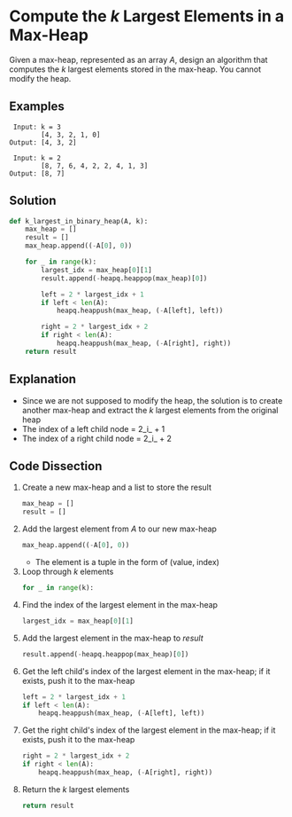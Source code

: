 # Compute the _k_ Largest Elements in a Max-Heap
Given a max-heap, represented as an array _A_, design an algorithm that computes the _k_ largest elements stored in the max-heap. You cannot modify the heap.

## Examples
```
 Input: k = 3
        [4, 3, 2, 1, 0]
Output: [4, 3, 2]

 Input: k = 2
        [8, 7, 6, 4, 2, 2, 4, 1, 3]
Output: [8, 7]
```

## Solution
```python
def k_largest_in_binary_heap(A, k):
    max_heap = []
    result = []
    max_heap.append((-A[0], 0))

    for _ in range(k):
        largest_idx = max_heap[0][1]
        result.append(-heapq.heappop(max_heap)[0])

        left = 2 * largest_idx + 1
        if left < len(A):
            heapq.heappush(max_heap, (-A[left], left))

        right = 2 * largest_idx + 2
        if right < len(A):
            heapq.heappush(max_heap, (-A[right], right))
    return result
```

## Explanation
* Since we are not supposed to modify the heap, the solution is to create another max-heap and extract the _k_ largest elements from the original heap
* The index of a left child node = 2_i_ + 1
* The index of a right child node = 2_i_ + 2

## Code Dissection
1. Create a new max-heap and a list to store the result
    ```python
    max_heap = []
    result = []
    ```
2. Add the largest element from _A_ to our new max-heap
    ```python
    max_heap.append((-A[0], 0))
    ```
    * The element is a tuple in the form of (value, index)
3. Loop through *k* elements
    ```python
    for _ in range(k):
    ```
4. Find the index of the largest element in the max-heap
    ```python
    largest_idx = max_heap[0][1]
    ```
5. Add the largest element in the max-heap to _result_
    ```python
    result.append(-heapq.heappop(max_heap)[0])
    ```
6. Get the left child's index of the largest element in the max-heap; if it exists, push it to the max-heap
    ```python
    left = 2 * largest_idx + 1
    if left < len(A):
        heapq.heappush(max_heap, (-A[left], left))
    ```
7. Get the right child's index of the largest element in the max-heap; if it exists, push it to the max-heap
    ```python
    right = 2 * largest_idx + 2
    if right < len(A):
        heapq.heappush(max_heap, (-A[right], right))
    ```
8. Return the _k_ largest elements
    ```python
    return result
    ```